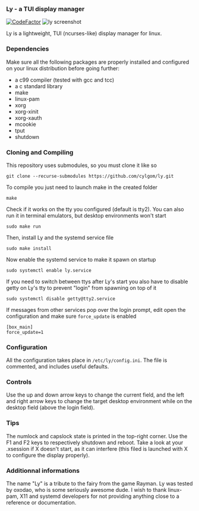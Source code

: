 ### Ly - a TUI display manager
[![CodeFactor](https://www.codefactor.io/repository/github/cylgom/ly/badge/master)](https://www.codefactor.io/repository/github/cylgom/ly/overview/master)
![ly screenshot](https://user-images.githubusercontent.com/5473047/42466218-8cb53d3c-83ae-11e8-8e53-bae3669f959c.png "ly on st")

Ly is a lightweight, TUI (ncurses-like) display manager for linux.

### Dependencies
Make sure all the following packages are properly installed and configured
on your linux distribution before going further:
- a c99 compiler (tested with gcc and tcc)
- a c standard library
- make
- linux-pam
- xorg
- xorg-xinit
- xorg-xauth
- mcookie
- tput
- shutdown

### Cloning and Compiling
This repository uses submodules, so you must clone it like so
```
git clone --recurse-submodules https://github.com/cylgom/ly.git
```

To compile you just need to launch make in the created folder
```
make
```

Check if it works on the tty you configured (default is tty2). You can
also run it in terminal emulators, but desktop environments won't start
```
sudo make run
```

Then, install Ly and the systemd service file
```
sudo make install
```

Now enable the systemd service to make it spawn on startup
```
sudo systemctl enable ly.service
```

If you need to switch between ttys after Ly's start you also have to
disable getty on Ly's tty to prevent "login" from spawning on top of it
```
sudo systemctl disable getty@tty2.service
```

If messages from other services pop over the login prompt,
edit open the configuration and make sure `force_update` is enabled
```
[box_main]
force_update=1
```

### Configuration
All the configuration takes place in `/etc/ly/config.ini`.
The file is commented, and includes useful defaults.

### Controls
Use the up and down arrow keys to change the current field, and the
left and right arrow keys to change the target desktop environment
while on the desktop field (above the login field).

### Tips
The numlock and capslock state is printed in the top-right corner.
Use the F1 and F2 keys to respectively shutdown and reboot.
Take a look at your .xsession if X doesn't start, as it can interfere
(this filed is launched with X to configure the display properly).

### Additionnal informations
The name "Ly" is a tribute to the fairy from the game Rayman.
Ly was tested by oxodao, who is some seriously awesome dude.
I wish to thank linux-pam, X11 and systemd developers for not
providing anything close to a reference or documentation.
